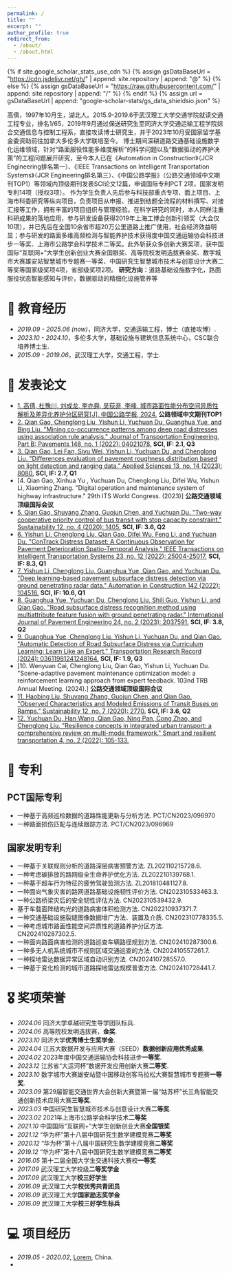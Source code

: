 ```yaml
---
permalink: /
title: ""
excerpt: ""
author_profile: true
redirect_from: 
  - /about/
  - /about.html
---
```


{% if site.google_scholar_stats_use_cdn %}
{% assign gsDataBaseUrl = "https://cdn.jsdelivr.net/gh/" | append: site.repository | append: "@" %}
{% else %}
{% assign gsDataBaseUrl = "https://raw.githubusercontent.com/" | append: site.repository | append: "/" %}
{% endif %}
{% assign url = gsDataBaseUrl | append: "google-scholar-stats/gs_data_shieldsio.json" %}

<span class='anchor' id='about-me'></span>

高倩，1997年10月生，湖北人。2015.9-2019.6于武汉理工大学交通学院就读交通工程专业，排名1/65，2019年9月通过保送研究生至同济大学交通运输工程学院综合交通信息与控制工程系，直接攻读博士研究生，并于2023年10月受国家留学基金委资助前往加拿大多伦多大学联培至今。
博士期间深耕道路交通基础设施数字化运维领域，针对“路面服役性能多维度解析”的科学问题以及“数据驱动的养护决策”的工程问题展开研究，至今本人已在《Automation in Construction》（JCR Engineering排名第一）、《IEEE Transactions on Intelligent Transportation Systems》（JCR Engineering排名第三）、《中国公路学报》（公路交通领域中文期刊TOP1）等领域内顶级期刊发表SCI论文12篇，申请国际专利PCT 2项，国家发明专利14项（授权3项）。
作为学生负责人先后参与科技部重点专项、面上项目、上海市科委研究等纵向项目，负责项目从申报、推进到结题全流程的材料撰写、对接汇报等工作，拥有丰富的项目组织与管理经验。在科学研究的同时，本人同样注重科研成果的落地应用，参与研发设备获得2019年上海工博会创新引领奖（大会仅10项），并已先后在全国10余省市超20万公里道路上推广使用，社会经济效益明显；参与研发的路面多维高频检测与智能养护技术获得度中国交通运输协会科技进步一等奖、上海市公路学会科学技术二等奖。此外斩获众多创新大赛奖项，获中国国际“互联网+”大学生创新创业大赛全国银奖、高等院校发明选拔赛金奖、数字城市大赛雄安站智慧城市专题赛一等奖、中国研究生智慧城市技术与创意设计大赛二等奖等国家级奖项4项，省部级奖项2项。
**研究方向**：道路基础设施数字化，路面服役状态智能感知与评价，数据驱动的精细化设施管养等


# 📖 教育经历
- *2019.09 - 2025.06 (now)*，同济大学，交通运输工程，博士（直接攻博）.
- *2023.10 - 2024.10*，多伦多大学，基础设施与建筑信息系统中心，CSC联合培养博士生.
- *2015.09 - 2019.06*，武汉理工大学，交通工程，学士. 


# 📝 发表论文 
- [1. 高倩, 杜豫川, 刘成龙, 李亦舜, 吴荻非, 李峰. 城市路面性能分布空间异质性解析及差异化养护分区研究[J]. 中国公路学报, 2024.](https://kns.cnki.net/kcms2/article/abstract?v=8pq0kR8SZyUqt9TxV4gegfdfKVntxh-s7RwYiYMg_7TzQ4rEWKriG8VEAq9HULjj2eYMqgGuv8mdzs_QvL7zsrWh8QiEn3l8Hf_rY9yhwo4nAhStnB5hjdDTdNEm3thJEbnEY_MTT2AnysrKVAdNUz65mPuDGJ7bzSv9A-GvFimHUItD_Nsa3IZ4JZNxwT9ZxCY_NfNk3h7so-982Zz9rxt-Js2JsHzoJcglp-ssVqsLzYoPnDg9HKpLxiH4ERIiEdGRBSqUJL5-PH1f1Y7eiJadl5gigpSIc4DNYP7BzNXvjxlcNmJkKiUpf1iKhMjxeSCOCEVlLUbdpbuJuZryhA==&uniplatform=NZKPT&language=CHS) **公路领域中文期刊TOP1**
- [2. Qian Gao, Chenglong Liu, Yishun Li, Yuchuan Du, Guanghua Yue, and Bing Liu. "Mining co-occurrence patterns among deep road distresses using association rule analysis." Journal of Transportation Engineering, Part B: Pavements 148, no. 1 (2022): 04021078.](https://ascelibrary.org/doi/10.1061/JPEODX.0000328) **SCI, IF: 2.1, Q3**
- [3. Qian Gao, Lei Fan, Siyu Wei, Yishun Li, Yuchuan Du, and Chenglong Liu. "Differences evaluation of pavement roughness distribution based on light detection and ranging data." Applied Sciences 13, no. 14 (2023): 8080.](https://ascelibrary.org/doi/10.1061/JPEODX.0000328) **SCI, IF: 2.7, Q1**
- [4. Qian Gao, Xinhua Yu , Yuchuan Du, Chenglong Liu, Difei Wu, Yishun Li, Xiaoming Zhang. "Digital operation and maintenance system of highway infrastructure." 29th ITS World Congress. (2023)] **公路交通领域顶级国际会议**
- [5. Qian Gao, Shuyang Zhang, Guojun Chen, and Yuchuan Du. "Two-way cooperative priority control of bus transit with stop capacity constraint." Sustainability 12, no. 4 (2020): 1405.](https://www.mdpi.com/2071-1050/12/4/1405) **SCI, IF: 3.6, Q2**
- [6. Yishun Li, Chenglong Liu, Qian Gao, Difei Wu, Feng Li, and Yuchuan Du. "ConTrack Distress Dataset: A Continuous Observation for Pavement Deterioration Spatio-Temporal Analysis." IEEE Transactions on Intelligent Transportation Systems 23, no. 12 (2022): 25004-25017.](https://ieeexplore.ieee.org/document/9899382) **SCI, IF: 8.3, Q1**
- [7. Yishun Li, Chenglong Liu, Guanghua Yue, Qian Gao, and Yuchuan Du. "Deep learning-based pavement subsurface distress detection via ground penetrating radar data." Automation in Construction 142 (2022): 104516.](https://www.sciencedirect.com/science/article/pii/S0926580522003892)  **SCI, IF: 10.6, Q1**
- [8. Guanghua Yue, Yuchuan Du, Chenglong Liu, Shili Guo, Yishun Li, and Qian Gao. "Road subsurface distress recognition method using multiattribute feature fusion with ground penetrating radar." International Journal of Pavement Engineering 24, no. 2 (2023): 2037591.](https://www.tandfonline.com/doi/abs/10.1080/10298436.2022.2037591) **SCI, IF: 3.8, Q2**
- [9. Guanghua Yue, Chenglong Liu, Yishun Li, Yuchuan Du, and Qian Gao. "Automatic Detection of Road Subsurface Distress via Curriculum Learning: Learn Like an Expert." Transportation Research Record (2024): 03611981241248164.](https://journals.sagepub.com/doi/abs/10.1177/03611981241248164) **SCI, IF: 1.9, Q3**
- [10. Wenyuan Cai, Chenglong Liu, Qian Gao, Yishun Li, Yuchuan Du. "Scene-adaptive pavement maintenance optimization model: a reinforcement learning approach from expert feedback. 103nd TRB Annual Meeting. (2024).] **公路交通领域顶级国际会议**
- [11. Haobing Liu, Shuyang Zhang, Guojun Chen, and Qian Gao. "Observed Characteristics and Modeled Emissions of Transit Buses on Ramps." Sustainability 12, no. 7 (2020): 2770.](https://journals.sagepub.com/doi/abs/10.1177/03611981241248164) **SCI, IF: 3.6, Q2**
- [12. Yuchuan Du, Han Wang, Qian Gao, Ning Pan, Cong Zhao, and Chenglong Liu. "Resilience concepts in integrated urban transport: a comprehensive review on multi-mode framework." Smart and resilient transportation 4, no. 2 (2022): 105-133.](https://www.emerald.com/insight/content/doi/10.1108/SRT-06-2022-0013/full/html) 

# 📝 专利 
## PCT国际专利
- 一种基于高频巡检数据的道路性能更新与分析方法. PCT/CN2023/096970
- 一种路面损伤匹配与连续跟踪方法. PCT/CN2023/096969
## 国家发明专利
- 一种基于关联规则分析的道路深层病害预警方法. ZL202110215728.6.
- 一种考虑碳排放的路网级全生命养护优化方法. ZL202210139768.1.
- 一种基于超车行为特征的疲劳驾驶监测方法. ZL201810481127.8.
- 一种面向气象灾害的路网道路基础设施韧性评价方法. CN202310533463.3.
- 一种公路桥梁灾后的安全韧性评估方法. CN202310539432.9.
- 基于车载面阵结构光的道路病害体积检测方法. CN202210937371.7.
- 一种交通基础设施裂缝图像数据增广方法、装置及介质. CN202310778335.5.
- 一种考虑城市路面性能空间异质性的道路养护分区方法. CN202410287302.5.
- 一种面向路面病害检测的道路巡查车辆路径规划方法. CN202410287300.6.
- 一种多无人机系统城市不规则区域交通巡查的方法. CN202410557261.7.
- 一种探地雷达数据异常区域自动识别方法. CN202410728557.0.
- 一种基于变化检测的城市道路探地雷达规模普查方法. CN202410728441.7.


# 🎖 奖项荣誉
- *2024.06* 同济大学卓越研究生导学团队标兵.
- *2024.06* 高等院校发明选拔赛，**金奖**.
- *2023.10* 同济大学**优秀博士生奖学金**.
- *2024.04* 江苏大数据开发与应用大赛（SEED）**数据创新应用优秀成果**.
- *2024.02* 2023年度中国交通运输协会科技进步**一等奖**.
- *2023.12* 江苏省“大运河杯”数据开发应用创新大赛**二等奖**.
- *2023.10* 数字城市大赛雄安站暨中国移动创客马拉松大赛智慧城市专题赛**一等奖**.
- *2023.09* 第29届智能交通世界大会创新大赛暨第一届“姑苏杯”长三角智能交通创新技术应用大赛**三等奖**.
- *2023.03* 中国研究生智慧城市技术与创意设计大赛**二等奖**.
- *2023.02* 2021年上海市公路学会科学技术**二等奖**
- *2021.10* 中国国际“互联网+”大学生创新创业大赛**全国银奖**
- *2021.12* “华为杯”第十八届中国研究生数学建模竞赛**二等奖**
- *2020.12* “华为杯”第十八届中国研究生数学建模竞赛**二等奖**
- *2019.12* “华为杯”第十八届中国研究生数学建模竞赛**二等奖**
- *2016.05* 第十二届全国大学生交通科技大赛校**一等奖**
- *2017.09* 武汉理工大学校级**二等奖学金**
- *2017.09* 武汉理工大学**校三好学生**
- *2016.09* 武汉理工大学**校优秀共青团员**
- *2016.09* 武汉理工大学**国家励志奖学金**
- *2016.09* 武汉理工大学**校三好学生标兵**


# 💻 项目经历
- *2019.05 - 2020.02*, [Lorem](https://github.com/), China.
- 
